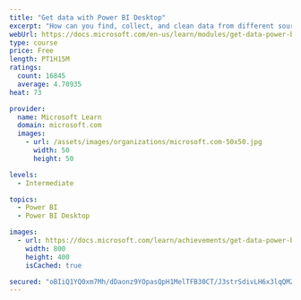 ```yaml
---
title: "Get data with Power BI Desktop"
excerpt: "How can you find, collect, and clean data from different sources? Power BI is a tool for making sense of your data. You will learn tricks to make data-gathering easier."
webUrl: https://docs.microsoft.com/en-us/learn/modules/get-data-power-bi/
type: course
price: Free
length: PT1H15M
ratings:
  count: 16845
  average: 4.70935
heat: 73

provider:
  name: Microsoft Learn
  domain: microsoft.com
  images:
    - url: /assets/images/organizations/microsoft.com-50x50.jpg
      width: 50
      height: 50

levels:
  - Intermediate

topics:
  - Power BI
  - Power BI Desktop

images:
  - url: https://docs.microsoft.com/learn/achievements/get-data-power-bi-desktop-social.png
    width: 800
    height: 400
    isCached: true

secured: "oBIiQ1YQ0xm7Mh/dDaonz9YOpasQpH1MelTFB30CT/J3strSdivLH6x3lqQMZz+s4AZPvGLaWf6yTWnVXfiex/OyhIJ67Nz5jqOiiC3HlITMfOiAJNmVgMfOI+N1apMY8G6PfZ2CsWbxLVVA2YXhyHH+zAL5ns7b5WvNiH1yYPLOD0m+K/JRr33QX/KwYjSd9GD2m3RMh3xvLVxHxN9mj2rLC8mz3mb1SDL1CnJ5JIYcDH2dyVi5rmBqRMxL0TmlXHtuMk6UFo31SXJbsgKhswpLApP+MDzdnJ93uKjanP6O/Jw/MIhsg7JSv8V9vZ91tdXIj/LKUVyKmRk+EuWYN/TkdsbMbb8w0nbhMQjXU3mCaCQKknd+fQOncbqDj4PpT1XJptbbUcQkavJBTrqNFF5yK1TdPST1gPpyRxUS9c2pPBjqYji1tKaJpnYL22ZJ;MFFtRRu/EgGLeLm3+QTSvA=="
---
```


